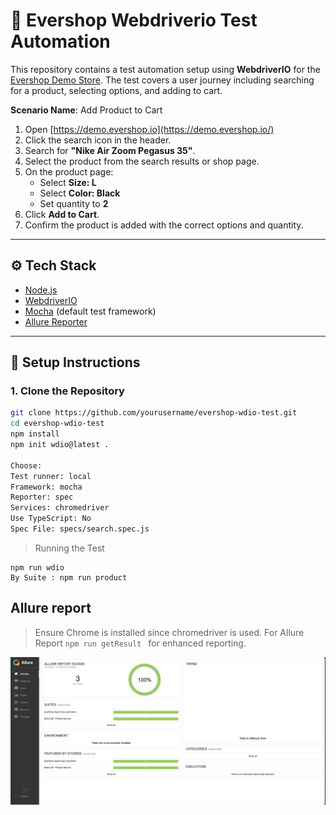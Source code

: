 # 🧪 Evershop Webdriverio Test Automation
This repository contains a test automation setup using **WebdriverIO** for the [Evershop Demo Store](https://demo.evershop.io/). The test covers a user journey including searching for a product, selecting options, and adding to cart.

**Scenario Name**: Add Product to Cart

1. Open [https://demo.evershop.io](https://demo.evershop.io/)
2. Click the search icon in the header.
3. Search for **"Nike Air Zoom Pegasus 35"**.
4. Select the product from the search results or shop page.
5. On the product page:
   - Select **Size: L**
   - Select **Color: Black**
   - Set quantity to **2**
6. Click **Add to Cart**.
7. Confirm the product is added with the correct options and quantity.

---

## ⚙️ Tech Stack

- [Node.js](https://nodejs.org/)
- [WebdriverIO](https://webdriver.io/)
- [Mocha](https://mochajs.org/) (default test framework)
- [Allure Reporter](https://webdriver.io/docs/allure-reporter/)

---

## 🚀 Setup Instructions

### 1. Clone the Repository

```bash
git clone https://github.com/yourusername/evershop-wdio-test.git
cd evershop-wdio-test
npm install
npm init wdio@latest .

Choose:
Test runner: local
Framework: mocha
Reporter: spec
Services: chromedriver
Use TypeScript: No
Spec File: specs/search.spec.js 
``` 

> Running the Test
```
npm run wdio
By Suite : npm run product
``` 

## Allure report
>Ensure Chrome is installed since chromedriver is used.
For Allure Report ```npm run getResult ``` for enhanced reporting.

![Report](assets/Allure_EverShop_Test_WebDriverIO_Report.png)